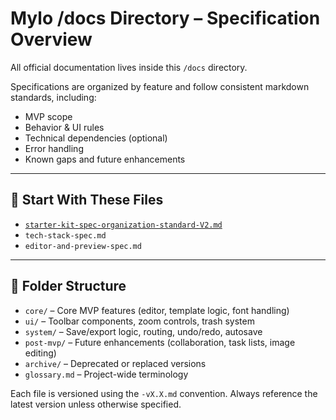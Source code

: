 # Mylo /docs Directory – Specification Overview

All official documentation lives inside this `/docs` directory.

Specifications are organized by feature and follow consistent markdown standards, including:

- MVP scope
- Behavior & UI rules
- Technical dependencies (optional)
- Error handling
- Known gaps and future enhancements

---

## 📘 Start With These Files

- [`starter-kit-spec-organization-standard-V2.md`](./starter-kit-spec-organization-standard-V2.md)
- `tech-stack-spec.md`
- `editor-and-preview-spec.md`

---

## 🧭 Folder Structure

- `core/` – Core MVP features (editor, template logic, font handling)
- `ui/` – Toolbar components, zoom controls, trash system
- `system/` – Save/export logic, routing, undo/redo, autosave
- `post-mvp/` – Future enhancements (collaboration, task lists, image editing)
- `archive/` – Deprecated or replaced versions
- `glossary.md` – Project-wide terminology

Each file is versioned using the `-vX.X.md` convention. Always reference the latest version unless otherwise specified.
